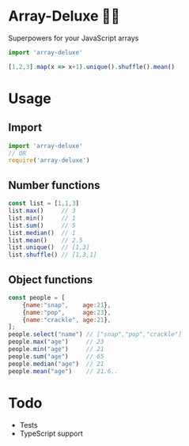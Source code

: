 # Array-Deluxe 🦸‍♂️
Superpowers for your JavaScript arrays
```js
import 'array-deluxe'

[1,2,3].map(x => x+1).unique().shuffle().mean()
```

# Usage

## Import
```js
import 'array-deluxe'
// OR
require('array-deluxe')
```

## Number functions
```js
const list = [1,1,3]
list.max()     // 3
list.min()     // 1
list.sum()     // 5
list.median()  // 1
list.mean()    // 2.5
list.unique()  // [1,3]
list.shuffle() // [1,3,1]
```
## Object functions
```js
const people = [
    {name:"snap",    age:21},
    {name:"pop",     age:23},
    {name:"crackle", age:21},
];
people.select("name") // ["snap","pop","crackle"]
people.max("age")     // 23
people.min("age")     // 21
people.sum("age")     // 65
people.median("age")  // 21
people.mean("age")    // 21.6..
```

# Todo
- Tests
- TypeScript support

